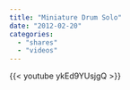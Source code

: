 ```yaml
---
title: "Miniature Drum Solo"
date: "2012-02-20"
categories:
  - "shares"
  - "videos"
---
```


{{< youtube ykEd9YUsjgQ >}}
